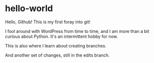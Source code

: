 # hello-world
Hello, Github! This is my first foray into git!

I fool around with WordPress from time to time, and I am more than a bit curious about Python. It's an intermittent hobby for now. 

This is also where I learn about creating branches.

And another set of changes, still in the edits branch.
